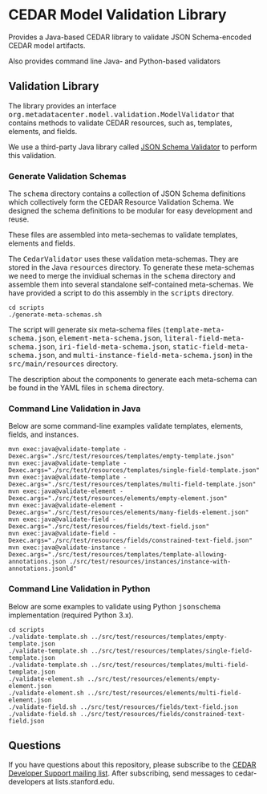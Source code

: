 # CEDAR Model Validation Library

Provides a Java-based CEDAR library to validate JSON Schema-encoded CEDAR model artifacts.

Also provides command line Java- and Python-based validators 

## Validation Library

The library provides an interface <tt>org.metadatacenter.model.validation.ModelValidator</tt> that contains
methods to validate CEDAR resources, such as, templates, elements, and fields. 

We use a third-party Java library called [JSON Schema Validator](https://github.com/java-json-tools/json-schema-validator)
to perform this validation.

### Generate Validation Schemas

The <tt>schema</tt> directory contains a collection of JSON Schema definitions which collectively form the CEDAR Resource Validation Schema.
We designed the schema definitions to be modular for easy development and reuse.

These files are assembled into meta-sechemas to validate templates, elements and fields.

The <tt>CedarValidator</tt> uses these validation meta-schemas. They are stored in the Java <tt>resources</tt> directory. 
To generate these meta-schemas we need to merge  the invidiual schemas in the <tt>schema</tt> directory and assemble them into several standalone 
self-contained meta-schemas. We have provided a script to do this assembly in the <tt>scripts</tt> directory.

    cd scripts
    ./generate-meta-schemas.sh

The script will generate six meta-schema files (<tt>template-meta-schema.json</tt>, <tt>element-meta-schema.json</tt>, 
<tt>literal-field-meta-schema.json</tt>, <tt>iri-field-meta-schema.json</tt>, <tt>static-field-meta-schema.json</tt>, and
<tt>multi-instance-field-meta-schema.json</tt>) in the <tt>src/main/resources</tt> directory.

The description about the components to generate each meta-schema can be found in the YAML files in <tt>schema</tt> directory.

### Command Line Validation in Java

Below are some command-line examples validate templates, elements, fields, and instances.

    mvn exec:java@validate-template -Dexec.args="./src/test/resources/templates/empty-template.json"
    mvn exec:java@validate-template -Dexec.args="./src/test/resources/templates/single-field-template.json"
    mvn exec:java@validate-template -Dexec.args="./src/test/resources/templates/multi-field-template.json"
    mvn exec:java@validate-element -Dexec.args="./src/test/resources/elements/empty-element.json"
    mvn exec:java@validate-element -Dexec.args="./src/test/resources/elements/many-fields-element.json"
    mvn exec:java@validate-field -Dexec.args="./src/test/resources/fields/text-field.json"
    mvn exec:java@validate-field -Dexec.args="./src/test/resources/fields/constrained-text-field.json"
    mvn exec:java@validate-instance -Dexec.args="./src/test/resources/templates/template-allowing-annotations.json ./src/test/resources/instances/instance-with-annotations.jsonld"

### Command Line Validation in Python

Below are some examples to validate using Python <tt>jsonschema</tt> implementation (required Python 3.x).

    cd scripts
    ./validate-template.sh ../src/test/resources/templates/empty-template.json
    ./validate-template.sh ../src/test/resources/templates/single-field-template.json
    ./validate-template.sh ../src/test/resources/templates/multi-field-template.json
    ./validate-element.sh ../src/test/resources/elements/empty-element.json
    ./validate-element.sh ../src/test/resources/elements/multi-field-element.json
    ./validate-field.sh ../src/test/resources/fields/text-field.json
    ./validate-field.sh ../src/test/resources/fields/constrained-text-field.json
    
## Questions

If you have questions about this repository, please subscribe to the [CEDAR Developer Support
mailing list](https://mailman.stanford.edu/mailman/listinfo/cedar-developers).
After subscribing, send messages to cedar-developers at lists.stanford.edu.
